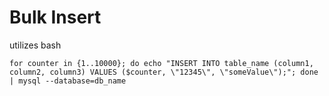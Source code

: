 # Bulk Insert
utilizes bash
```
for counter in {1..10000}; do echo "INSERT INTO table_name (column1, column2, column3) VALUES ($counter, \"12345\", \"someValue\");"; done | mysql --database=db_name
```

